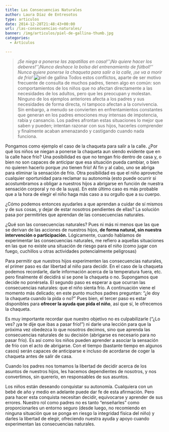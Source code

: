 ```yaml
---
title: Las Consecuencias Naturales
author: Laura Díaz de Entresotos
type: articulos
date: 2014-12-28T21:48:43+00:00
url: /las-consecuencias-naturales/
banner: /img/articulos/piel-de-gallina-thumb.jpg
categories:
  - Artículos

---
```

> _¡Se niega a ponerse las zapatillas en casa!’’¡No quiere hacer los deberes!’’¡Nunca deshace la bolsa del entrenamiento de fútbol!’’ Nunca quiere ponerse la chaqueta para salir a la calle, ¡se va a morir de frío!_
![piel de gallina][pic1]
Todos estos conflictos, aparte de ser motivo frecuente de consulta de muchos padres, tienen algo en común: son comportamientos de los niños que no afectan directamente a las necesidades de los adultos, pero que les preocupan y molestan. Ninguno de los ejemplos anteriores afecta a los padres y sus necesidades de forma directa, ni tampoco afectan a la convivencia. Sin embargo, a menudo se convierten en enfrentamientos constantes que generan en los padres emociones muy intensas de impotencia, rabia y cansancio. Los padres afrontan estas situaciones lo mejor que saben y pueden; intentan razonar con sus hijos, hacerles comprender y finalmente acaban amenazando y castigando cuando nada funciona.

Pongamos como ejemplo el caso de la chaqueta para salir a la calle. ¿Por qué los niños se niegan a ponerse la chaqueta aun siendo evidente que en la calle hace frío? Una posibilidad es que no tengan frío dentro de casa y, o bien no son capaces de anticipar que esa situación pueda cambiar, o bien no quieren hacerlo porque ¡no tienen frío! Al fin y al cabo, uno se abriga para eliminar la sensación de frío. Otra posibilidad es que el niño aproveche cualquier oportunidad para reclamar su autonomía (esto puede ocurrir si acostumbramos a obligar a nuestros hijos a abrigarse en función de nuestra sensación corporal y no de la suya). En este último caso es más probable que a la hora de elegir el niño haga más caso a su orgullo que a su cuerpo.

¿Cómo podemos entonces ayudarles a que aprendan a cuidar de sí mismos y de sus cosas, y dejar de estar nosotros pendientes de ellas? La solución pasa por permitirles que aprendan de las consecuencias naturales.

¿Qué son las consecuencias naturales? Pues ni más ni menos que las que se derivan de las acciones de nuestros hijos, **de forma natural, sin nuestra intervención o participación.** Lógicamente, cuando hablamos de experimentar las consecuencias naturales, me refiero a aquellas situaciones en las que no existe una situación de riesgo para el niño (como jugar con fuego, cuchillos u otras actividades potencialmente peligrosas)

Para permitir que nuestros hijos experimenten las consecuencias naturales, el primer paso es dar libertad al niño para decidir. En el caso de la chaqueta podemos recordarle, darle información acerca de la temperatura fuera, etc. pero finalmente él decidirá si se pone la chaqueta o no. Supongamos que decide no ponérsela. El segundo paso es esperar a que ocurran las consecuencias naturales: que el niño sienta frío. A continuación viene el momento más delicado; en este punto muchos padres preguntan: “¿le doy la chaqueta cuando la pida o no?” Pues bien, el tercer paso es estar disponibles para **ofrecer la ayuda que pida el niño**, así que sí, le ofrecemos la chaqueta.

Es muy importante recordar que nuestro objetivo no es culpabilizarle (“¿Lo ves? ¡ya te dije que ibas a pasar frío!”) ni darle una lección para que la próxima vez obedezca lo que nosotros decimos, sino que aprenda las consecuencias naturales de su decisión (abrigarse es necesario para no pasar frío). Es así como los niños pueden aprender a asociar la sensación de frío con el acto de abrigarse. Con el tiempo (bastante tiempo en algunos casos) serán capaces de anticiparse e incluso de acordarse de coger la chaqueta antes de salir de casa.

Cuando los padres nos tomamos la libertad de decidir acerca de los asuntos de nuestros hijos, les hacemos dependientes de nosotros, y nos convertimos, sin quererlo, en responsables de sus asuntos.

Los niños están deseando conquistar su autonomía. Cualquiera con un bebé de año y medio en adelante puede dar fe de esta afirmación. Pero para hacer esta conquista necesitan decidir, equivocarse y aprender de sus errores. Nuestro rol como padres no es tanto “enseñarles” como proporcionarles un entorno seguro (desde luego, no recomiendo en ninguna situación que se ponga en riesgo la integridad física del niño) y darles la libertad de elegir, ofreciendo nuestra ayuda y apoyo cuando experimentan las consecuencias naturales.

 [pic1]: /img/articulos/piel-de-gallina.jpg